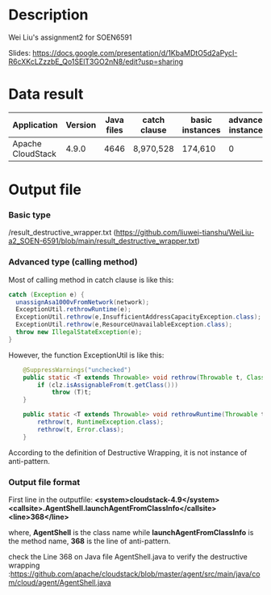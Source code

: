 # Description
Wei Liu's assignment2 for SOEN6591

Slides: https://docs.google.com/presentation/d/1KbaMDtO5d2aPycI-R6cXKcLZzzbE_Qo1SElT3GO2nN8/edit?usp=sharing

# Data result
 Application       | Version |  Java files |  catch clause |  basic instances | advanced instances
 ------------------|---------| ------------|---------------|------------------|---------------------
 Apache CloudStack | 4.9.0   |    4646     |   8,970,528   |      174,610     |          0                    

# Output file
### Basic type
/result_destructive_wrapper.txt 
(https://github.com/liuwei-tianshu/WeiLiu-a2_SOEN-6591/blob/main/result_destructive_wrapper.txt)

### Advanced type (calling method)
Most of calling method in catch clause is like this:
```java
catch (Exception e) {
  unassignAsa1000vFromNetwork(network);
  ExceptionUtil.rethrowRuntime(e);
  ExceptionUtil.rethrow(e,InsufficientAddressCapacityException.class);
  ExceptionUtil.rethrow(e,ResourceUnavailableException.class);
  throw new IllegalStateException(e);
}
``` 
However, the function ExceptionUtil is like this: 
```java
    @SuppressWarnings("unchecked")
    public static <T extends Throwable> void rethrow(Throwable t, Class<T> clz) throws T {
        if (clz.isAssignableFrom(t.getClass()))
            throw (T)t;
    }

    public static <T extends Throwable> void rethrowRuntime(Throwable t) {
        rethrow(t, RuntimeException.class);
        rethrow(t, Error.class);
    }
``` 
According to the definition of Destructive Wrapping, it is not instance of anti-pattern.

### Output file format
First line in the outputfile: **\<system\>cloudstack-4.9\</system\>\<callsite\>.AgentShell.launchAgentFromClassInfo\</callsite\>\<line\>368\</line\>**

where, **AgentShell** is the class name while **launchAgentFromClassInfo** is the method name, **368** is the line of anti-pattern.

check the Line 368 on Java file AgentShell.java to verify the destructive wrapping :https://github.com/apache/cloudstack/blob/master/agent/src/main/java/com/cloud/agent/AgentShell.java 
